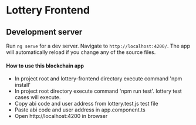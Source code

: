 # Lottery Frontend

## Development server

Run `ng serve` for a dev server. Navigate to `http://localhost:4200/`. The app will automatically reload if you change any of the source files.


#### How to use this blockchain app

- In project root and lottery-frontend directory execute command 'npm install'
- In project root directory execute command 'npm run test'. lottery test cases will execute.
- Copy abi code and user address from lottery.test.js test file
- Paste abi code and user address in app.component.ts
- Open http://localhost:4200 in browser